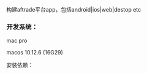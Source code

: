 构建aftrade平台app，包括android\|ios\|web\|destop etc

### 开发系统：

mac pro

macos  10.12.6 \(16G29\)

安装依赖：




